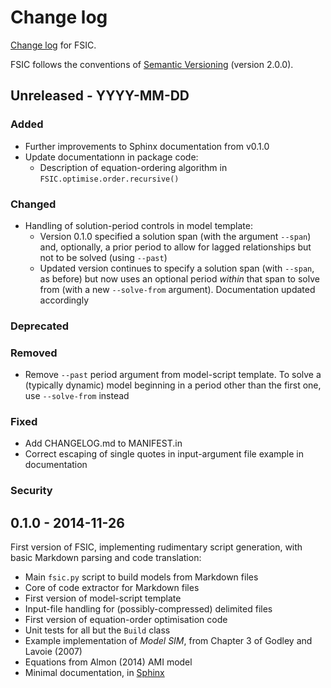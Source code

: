 # Change log

[Change log](http://keepachangelog.com/) for FSIC.

FSIC follows the conventions of
[Semantic Versioning](http://semver.org/spec/v2.0.0.html) (version 2.0.0).

## Unreleased - YYYY-MM-DD

### Added

* Further improvements to Sphinx documentation from v0.1.0
* Update documentationn in package code:
    * Description of equation-ordering algorithm in
      `FSIC.optimise.order.recursive()`

### Changed

* Handling of solution-period controls in model template:
    * Version 0.1.0 specified a solution span (with the argument ``--span``)
      and, optionally, a prior period to allow for lagged relationships but not
      to be solved (using ``--past``)
	* Updated version continues to specify a solution span (with ``--span``, as
      before) but now uses an optional period *within* that span to solve from
      (with a new ``--solve-from`` argument). Documentation updated accordingly

### Deprecated

### Removed

* Remove ``--past`` period argument from model-script template. To solve a
  (typically dynamic) model beginning in a period other than the first one, use
  ``--solve-from`` instead

### Fixed

* Add CHANGELOG.md to MANIFEST.in
* Correct escaping of single quotes in input-argument file example in
  documentation

### Security

## 0.1.0 - 2014-11-26

First version of FSIC, implementing rudimentary script generation, with basic
Markdown parsing and code translation:

* Main `fsic.py` script to build models from Markdown files
* Core of code extractor for Markdown files
* First version of model-script template
* Input-file handling for (possibly-compressed) delimited files
* First version of equation-order optimisation code
* Unit tests for all but the `Build` class
* Example implementation of *Model SIM*, from Chapter 3 of Godley and Lavoie
  (2007)
* Equations from Almon (2014) AMI model
* Minimal documentation, in [Sphinx](http://sphinx-doc.org/)
